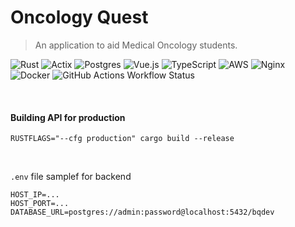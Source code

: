 # $\text{Oncology Quest}$
> An application to aid Medical Oncology students.

![Rust](https://img.shields.io/badge/rust-%23000000.svg?style=for-the-badge&logo=rust&logoColor=white)
![Actix](https://img.shields.io/badge/actix-%23ffffff.svg?style=for-the-badge&logo=actix&logoColor=black)
![Postgres](https://img.shields.io/badge/postgres-%23316192.svg?style=for-the-badge&logo=postgresql&logoColor=white)
![Vue.js](https://img.shields.io/badge/vue-%2335495e.svg?style=for-the-badge&logo=vuedotjs&logoColor=%234FC08D)
![TypeScript](https://img.shields.io/badge/typescript-%23007ACC.svg?style=for-the-badge&logo=typescript&logoColor=white)
![AWS](https://img.shields.io/badge/AWS-%23FF9900.svg?style=for-the-badge&logo=amazon&logoColor=white)
![Nginx](https://img.shields.io/badge/nginx-%23009639.svg?style=for-the-badge&logo=nginx&logoColor=white)
![Docker](https://img.shields.io/badge/docker-%230db7ed.svg?style=for-the-badge&logo=docker&logoColor=white)
![GitHub Actions Workflow Status](https://img.shields.io/github/actions/workflow/status/connellr023/oncology-quest/ci.yml?style=for-the-badge&logo=docker)


<br />

#### Building API for production
```
RUSTFLAGS="--cfg production" cargo build --release
```

<br />

`.env` file samplef for backend
```
HOST_IP=...
HOST_PORT=...
DATABASE_URL=postgres://admin:password@localhost:5432/bqdev
```

<!-- <br />
<br /> -->

<!-- <div align="center">
    <img width="70px" src="https://raw.githubusercontent.com/connellr023/bq/d8a84c0508f088b5ef3c4723a58fb77ebfd12fd7/bq-web/public/favicon.svg?token=AN3EVKN6QOAN7N6AT3BA34LGLPXY2" />
    <br />
    Developed and Tested by <b>Connell Reffo</b>.
</div> -->

